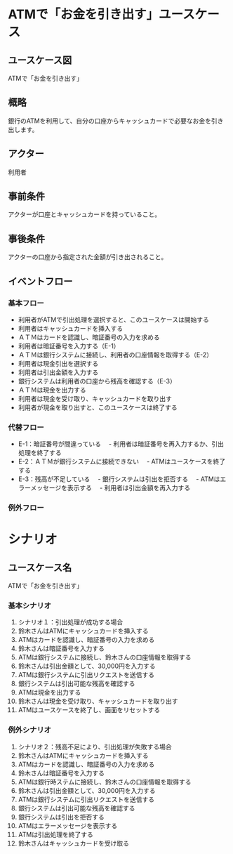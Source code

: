 # ATMで「お金を引き出す」ユースケース
## ユースケース図
ATMで「お金を引き出す」
## 概略
銀行のATMを利用して、自分の口座からキャッシュカードで必要なお金を引き出します。
## アクター
利用者
## 事前条件
アクターが口座とキャッシュカードを持っていること。
## 事後条件
アクターの口座から指定された金額が引き出されること。
## イベントフロー
### 基本フロー
- 利用者がATMで引出処理を選択すると、このユースケースは開始する
- 利用者はキャッシュカードを挿入する
- ＡＴＭはカードを認識し、暗証番号の入力を求める
- 利用者は暗証番号を入力する（E-1）
- ＡＴＭは銀行システムに接続し、利用者の口座情報を取得する（E-2）
- 利用者は現金引出を選択する
- 利用者は引出金額を入力する
- 銀行システムは利用者の口座から残高を確認する（E-3）
- ＡＴＭは現金を出力する
- 利用者は現金を受け取り、キャッシュカードを取り出す
- 利用者が現金を取り出すと、このユースケースは終了する
### 代替フロー
- E-1：暗証番号が間違っている
　- 利用者は暗証番号を再入力するか、引出処理を終了する
- E-2：ＡＴＭが銀行システムに接続できない
　- ATMはユースケースを終了する
- E-3：残高が不足している
　- 銀行システムは引出を拒否する
　- ATMはエラーメッセージを表示する
　- 利用者は引出金額を再入力する
### 例外フロー

# シナリオ
## ユースケース名
ATMで「お金を引き出す」
### 基本シナリオ
1. シナリオ１：引出処理が成功する場合
2. 鈴木さんはATMにキャッシュカードを挿入する
3. ATMはカードを認識し、暗証番号の入力を求める
4. 鈴木さんは暗証番号を入力する
5. ATMは銀行システムに接続し、鈴木さんの口座情報を取得する
6. 鈴木さんは引出金額として、30,000円を入力する
7. ATMは銀行システムに引出リクエストを送信する
8. 銀行システムは引出可能な残高を確認する
9. ATMは現金を出力する
10. 鈴木さんは現金を受け取り、キャッシュカードを取り出す
11. ATMはユースケースを終了し、画面をリセットする
### 例外シナリオ
1. シナリオ２：残高不足により、引出処理が失敗する場合
2. 鈴木さんはATMにキャッシュカードを挿入する
3. ATMはカードを認識し、暗証番号の入力を求める
4. 鈴木さんは暗証番号を入力する
5. ATMは銀行時ステムに接続し、鈴木さんの口座情報を取得する
6. 鈴木さんは引出金額として、30,000円を入力する
7. ATMは銀行システムに引出リクエストを送信する
8. 銀行システムは引出可能な残高を確認する
9. 銀行システムは引出を拒否する
10. ATMはエラーメッセージを表示する
11. ATMは引出処理を終了する
12. 鈴木さんはキャッシュカードを受け取る